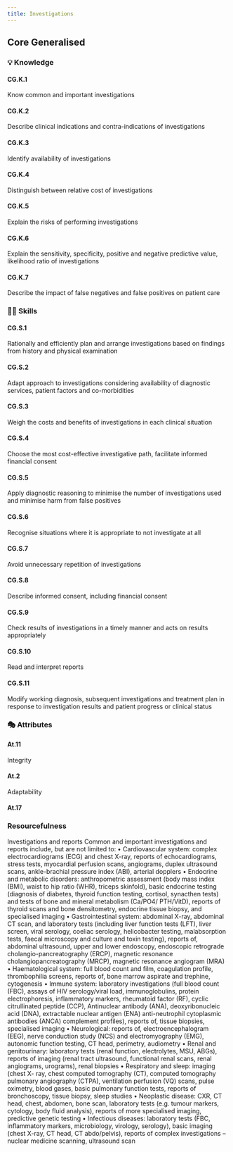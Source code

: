 ```yaml
---
title: Investigations
---
```


## Core Generalised

### 💡 Knowledge

#### CG.K.1

Know common and important investigations

#### CG.K.2

Describe clinical indications and contra-indications of investigations 

#### CG.K.3

Identify availability of investigations

#### CG.K.4

Distinguish between relative cost of investigations 

#### CG.K.5

Explain the risks of performing investigations 

#### CG.K.6

Explain the sensitivity, specificity, positive and negative predictive value, likelihood ratio of investigations 

#### CG.K.7

Describe the impact of false negatives and false positives on patient care

### 🤹‍♀️ Skills

#### CG.S.1

Rationally and efficiently plan and arrange investigations based on findings from history and physical examination 

#### CG.S.2

Adapt approach to investigations considering availability of diagnostic services, patient factors and co-morbidities 

#### CG.S.3

Weigh the costs and benefits of investigations in each clinical situation 

#### CG.S.4

Choose the most cost-effective investigative path, facilitate informed financial consent 

#### CG.S.5

Apply diagnostic reasoning to minimise the number of investigations used and minimise harm from false positives 

#### CG.S.6

Recognise situations where it is appropriate to not investigate at all 

#### CG.S.7

Avoid unnecessary repetition of investigations 

#### CG.S.8

Describe informed consent, including financial consent

#### CG.S.9

Check results of investigations in a timely manner and acts on results appropriately

#### CG.S.10

Read and interpret reports

#### CG.S.11

Modify working diagnosis, subsequent investigations and treatment plan in response to investigation results and patient progress or clinical status

### 🎭 Attributes

#### At.11

Integrity

#### At.2

Adaptability

#### At.17

### Resourcefulness

Investigations and reports
Common and important investigations and reports include, but are not limited to:
•	Cardiovascular system: complex electrocardiograms (ECG) and chest X-ray, reports of echocardiograms, stress tests, myocardial perfusion scans, angiograms, duplex ultrasound scans, ankle-brachial pressure index (ABI), arterial dopplers
•	Endocrine and metabolic disorders: anthropometric assessment (body mass index (BMI), waist to hip ratio (WHR), triceps skinfold), basic endocrine testing (diagnosis of diabetes, thyroid function testing, cortisol, synacthen tests) and tests of bone and mineral metabolism (Ca/PO4/ PTH/VitD), reports of thyroid scans and bone densitometry, endocrine tissue biopsy, and specialised imaging
•	Gastrointestinal system: abdominal X-ray, abdominal CT scan, and laboratory tests (including liver function tests (LFT), liver screen, viral serology, coeliac serology, helicobacter testing, malabsorption tests, faecal microscopy and culture and toxin testing), reports of, abdominal ultrasound, upper and lower endoscopy, endoscopic retrograde cholangio-pancreatography (ERCP), magnetic resonance cholangiopancreatography (MRCP), magnetic resonance angiogram (MRA)
•	Haematological system: full blood count and film, coagulation profile, thrombophilia screens, reports of, bone marrow aspirate and trephine, cytogenesis
•	Immune system: laboratory investigations (full blood count (FBC), assays of HIV serology/viral load, immunoglobulins, protein electrophoresis, inflammatory markers, rheumatoid factor (RF), cyclic citrullinated peptide (CCP), Antinuclear antibody (ANA), deoxyribonucleic acid (DNA), extractable nuclear antigen (ENA) anti-neutrophil cytoplasmic antibodies (ANCA) complement profiles), reports of, tissue biopsies, specialised imaging
•	Neurological: reports of, electroencephalogram (EEG), nerve conduction study (NCS) and electromyography (EMG), autonomic function testing, CT head, perimetry, audiometry
•	Renal and genitourinary: laboratory tests (renal function, electrolytes, MSU, ABGs), reports of imaging (renal tract ultrasound, functional renal scans, renal angiograms, urograms), renal biopsies
•	Respiratory and sleep: imaging (chest X- ray, chest computed tomography (CT), computed tomography pulmonary angiography (CTPA), ventilation perfusion (VQ) scans, pulse oximetry, blood gases, basic pulmonary function tests, reports of bronchoscopy, tissue biopsy, sleep studies
•	Neoplastic disease: CXR, CT head, chest, abdomen, bone scan, laboratory tests (e.g. tumour markers, cytology, body fluid analysis), reports of more specialised imaging, predictive genetic testing
•	Infectious diseases: laboratory tests (FBC, inflammatory markers, microbiology, virology, serology), basic imaging (chest X-ray, CT head, CT abdo/pelvis), reports of complex investigations – nuclear medicine scanning, ultrasound scan

